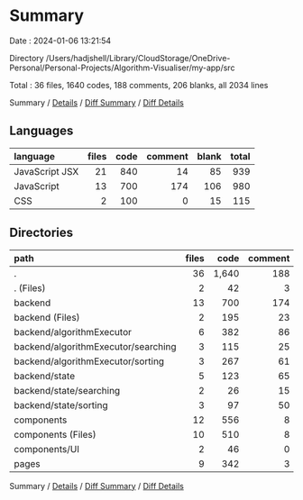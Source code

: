 # Summary

Date : 2024-01-06 13:21:54

Directory /Users/hadjshell/Library/CloudStorage/OneDrive-Personal/Personal-Projects/Algorithm-Visualiser/my-app/src

Total : 36 files,  1640 codes, 188 comments, 206 blanks, all 2034 lines

Summary / [Details](details.md) / [Diff Summary](diff.md) / [Diff Details](diff-details.md)

## Languages
| language | files | code | comment | blank | total |
| :--- | ---: | ---: | ---: | ---: | ---: |
| JavaScript JSX | 21 | 840 | 14 | 85 | 939 |
| JavaScript | 13 | 700 | 174 | 106 | 980 |
| CSS | 2 | 100 | 0 | 15 | 115 |

## Directories
| path | files | code | comment | blank | total |
| :--- | ---: | ---: | ---: | ---: | ---: |
| . | 36 | 1,640 | 188 | 206 | 2,034 |
| . (Files) | 2 | 42 | 3 | 6 | 51 |
| backend | 13 | 700 | 174 | 106 | 980 |
| backend (Files) | 2 | 195 | 23 | 12 | 230 |
| backend/algorithmExecutor | 6 | 382 | 86 | 73 | 541 |
| backend/algorithmExecutor/searching | 3 | 115 | 25 | 29 | 169 |
| backend/algorithmExecutor/sorting | 3 | 267 | 61 | 44 | 372 |
| backend/state | 5 | 123 | 65 | 21 | 209 |
| backend/state/searching | 2 | 26 | 15 | 6 | 47 |
| backend/state/sorting | 3 | 97 | 50 | 15 | 162 |
| components | 12 | 556 | 8 | 49 | 613 |
| components (Files) | 10 | 510 | 8 | 45 | 563 |
| components/UI | 2 | 46 | 0 | 4 | 50 |
| pages | 9 | 342 | 3 | 45 | 390 |

Summary / [Details](details.md) / [Diff Summary](diff.md) / [Diff Details](diff-details.md)